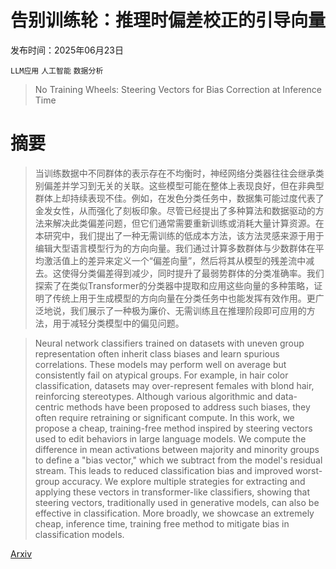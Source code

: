 # 告别训练轮：推理时偏差校正的引导向量

发布时间：2025年06月23日

`LLM应用` `人工智能` `数据分析`

> No Training Wheels: Steering Vectors for Bias Correction at Inference Time

# 摘要

> 当训练数据中不同群体的表示存在不均衡时，神经网络分类器往往会继承类别偏差并学习到无关的关联。这些模型可能在整体上表现良好，但在非典型群体上却持续表现不佳。例如，在发色分类任务中，数据集可能过度代表了金发女性，从而强化了刻板印象。尽管已经提出了多种算法和数据驱动的方法来解决此类偏差问题，但它们通常需要重新训练或消耗大量计算资源。在本研究中，我们提出了一种无需训练的低成本方法，该方法灵感来源于用于编辑大型语言模型行为的方向向量。我们通过计算多数群体与少数群体在平均激活值上的差异来定义一个“偏差向量”，然后将其从模型的残差流中减去。这使得分类偏差得到减少，同时提升了最弱势群体的分类准确率。我们探索了在类似Transformer的分类器中提取和应用这些向量的多种策略，证明了传统上用于生成模型的方向向量在分类任务中也能发挥有效作用。更广泛地说，我们展示了一种极为廉价、无需训练且在推理阶段即可应用的方法，用于减轻分类模型中的偏见问题。

> Neural network classifiers trained on datasets with uneven group representation often inherit class biases and learn spurious correlations. These models may perform well on average but consistently fail on atypical groups. For example, in hair color classification, datasets may over-represent females with blond hair, reinforcing stereotypes. Although various algorithmic and data-centric methods have been proposed to address such biases, they often require retraining or significant compute. In this work, we propose a cheap, training-free method inspired by steering vectors used to edit behaviors in large language models. We compute the difference in mean activations between majority and minority groups to define a "bias vector," which we subtract from the model's residual stream. This leads to reduced classification bias and improved worst-group accuracy. We explore multiple strategies for extracting and applying these vectors in transformer-like classifiers, showing that steering vectors, traditionally used in generative models, can also be effective in classification. More broadly, we showcase an extremely cheap, inference time, training free method to mitigate bias in classification models.

[Arxiv](https://arxiv.org/abs/2506.18598)